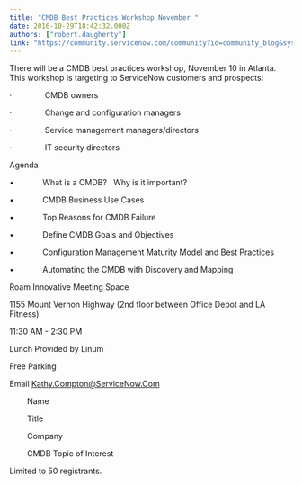 ```yaml
---
title: "CMDB Best Practices Workshop November "
date: 2016-10-29T18:42:32.000Z
authors: ["robert.daugherty"]
link: "https://community.servicenow.com/community?id=community_blog&sys_id=824d2229dbd0dbc01dcaf3231f9619d0"
---
```

<p>There will be a CMDB best practices workshop, November 10 in Atlanta.   This workshop is targeting to ServiceNow customers and prospects:</p><p></p><p> ·               CMDB owners</p><p> ·               Change and configuration managers</p><p> ·               Service management managers/directors</p><p> ·               IT security directors</p><p></p><p></p><p>Agenda</p><p>•             What is a CMDB?   Why is it important?</p><p>•             CMDB Business Use Cases</p><p>•             Top Reasons for CMDB Failure</p><p>•             Define CMDB Goals and Objectives</p><p>•             Configuration Management Maturity Model and Best Practices</p><p>•             Automating the CMDB with Discovery and Mapping</p><p></p><p>Roam Innovative Meeting Space</p><p>1155 Mount Vernon Highway (2nd floor between Office Depot and LA Fitness)</p><p></p><p>11:30 AM - 2:30 PM</p><p></p><p>Lunch Provided by Linum</p><p>Free Parking</p><p></p><p><span>Email </span><a title="k-email-small" class="jive-link-email-small" href="mailto:Kathy.Compton@ServiceNow.Com">Kathy.Compton@ServiceNow.Com</a></p><p>         Name</p><p>         Title</p><p>         Company</p><p>         CMDB Topic of Interest</p><p></p><p>Limited to 50 registrants.</p>